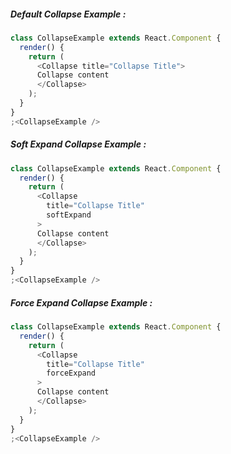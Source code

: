 ##### Default Collapse Example :
```js
class CollapseExample extends React.Component {
  render() {
    return (
      <Collapse title="Collapse Title">
      Collapse content
      </Collapse>
    );
  }
}
;<CollapseExample />
```

##### Soft Expand Collapse Example :
```js
class CollapseExample extends React.Component {
  render() {
    return (
      <Collapse 
        title="Collapse Title"
        softExpand
      >
      Collapse content
      </Collapse>
    );
  }
}
;<CollapseExample />
```

##### Force Expand Collapse Example :
```js
class CollapseExample extends React.Component {
  render() {
    return (
      <Collapse 
        title="Collapse Title"
        forceExpand
      >
      Collapse content
      </Collapse>
    );
  }
}
;<CollapseExample />
```